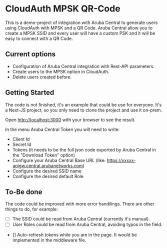 # CloudAuth MPSK QR-Code

This is a demo-project of integration with Aruba Central to generate users using CloudAuth with MPSK and a QR Code.
Aruba Central allow you to create a MPSK SSID and every user will have a custom PSK and it will be easy to connect with a QR Code.

## Current options

- Configuration of Aruba Central integration with Rest-API parameters.
- Create users to the MPSK option in CloudAuth.
- Delete users created before.

## Getting Started

The code is not finished, it's an example that could be use for everyone.
It's a Next-JS project, so you only need to clone the project and use it on-prem.

Open [http://localhost:3000](http://localhost:3000) with your browser to see the result.

In the menu Aruba Central Token you will need to write:

- Client Id
- Secret Id
- Tokens (it needs to be the full json code exported by Aruba Central in the "Download Token" option)
- Configure your Aruba Central Base URL (like: https://xxxxx-apigw.central.arubanetworks.com)
- Configure the desired SSID name
- Configure the desired default Role

## To-Be done

The code could be improved with more error handilings. There are other things to do, for example:

- [ ] The SSID could be read from Aruba Central (currently it's manual).
- [ ] User Roles could be read from Aruba Central, avoiding typos in the field.
- [] Auto-refresh tokens while you are in the page. It would be implemented in the middleware file.
